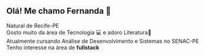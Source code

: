 ## Olá! Me chamo Fernanda 👋
Natural de Recife-PE </br>
Gosto muito da área de Tecnologia 💻 e adoro Literatura📖 </br>
Atualmente cursando Análise de Desenvolvimento e Sistemas no SENAC-PE</br>
Tenho interesse na área de **fullstack**

<!--
</br>
<div align="center">
<a href="https://github-readme-stats.anuraghazra1.vercel.app/api?username=fernandabenicio"><img src="https://github-readme-stats.anuraghazra1.vercel.app/api?username=fernandabenicio&show_icons=true&include_all_commits=true&theme=radical" alt="Anurag's github stats"/>
</a>
</div>




<!--
[clique aqui](https://docs.pipz.com/central-de-ajuda/learning-center/guia-basico-de-markdown#open). Para saber mais <br/><https://docs.pipz.com/central-de-ajuda/learning-center/guia-basico-de-markdown#open>

![cachorro](https://encrypted-tbn0.gstatic.com/images?q=tbn:ANd9GcTh_xRFY5NXHO7dpzuOC5Z3nMhFvZOD0-fNvhRH7Cvv6p0Y4zJHhjtrT1tswUr8yfqP1W2r92wMMpu5P_o3qYsEAg)

<img src="https://encrypted-tbn0.gstatic.com/images?q=tbn:ANd9GcTh_xRFY5NXHO7dpzuOC5Z3nMhFvZOD0-fNvhRH7Cvv6p0Y4zJHhjtrT1tswUr8yfqP1W2r92wMMpu5P_o3qYsEAg" alt="Cachorro" width="500" height="600">






<!--
**fernandabenicio/fernandabenicio** is a ✨ _special_ ✨ repository because its `README.md` (this file) appears on your GitHub profile.

Here are some ideas to get you started:

- 🔭 I’m currently working on ...
- 🌱 I’m currently learning ...
- 👯 I’m looking to collaborate on ...
- 🤔 I’m looking for help with ...
- 💬 Ask me about ...
- 📫 How to reach me: ...
- 😄 Pronouns: ...
- ⚡ Fun fact: ...
-->
